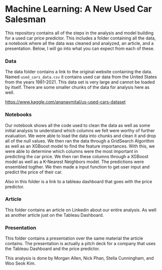 # Machine Learning: A New Used Car Salesman

This repository contains all of the steps in the analysis and model building for a used car price predictor. This includes a folder containing all the data, a notebook where all the data was cleaned and analyzed, an article, and a presentation. Below, I will go into what you can expect from each of these.

### Data

 The data folder contains a link to the original website containing the data. Named `used_cars_data.csv` it contains used car data from the United States from the years 1981-2021. This data set is very large and cannot be loaded by itself. There are some smaller chunks of the data for analysis here as well.
 
https://www.kaggle.com/ananaymital/us-used-cars-dataset


### Notebooks

Our notebook shows all the code used to clean the data as well as some initial analysis to understand which columns we felt were worthy of further evaluation. We were able to load the data into chunks and clean it and drop all of the null values. We then ran the data through a GridSearch Algorithm as well as an XGBoost model to find the feature importances. With this, we were able to determine which columns were the most important in predicting the car price. We then ran these columns through a XGBoost model as well as a K-Nearest Neighbors model. The predictions were ensembled togther. We then made a input function to get user input and predict the price of their car.

Also in this folder is a link to a tableau dashboard that goes with the price predictor.

### Article

This folder contains an article on Linkedin about our entire analysis. As well as another article just on the Tableau Dashboard.

### Presentation

This folder contains a presentation over the same material the article contains. The presentation is actually a pitch deck for a company that uses the Tableau Dashboard and the price predictor.


This analysis is done by Morgan Allen, Nick Phan, Stella Cunningham, and Woo Seok Kim.

